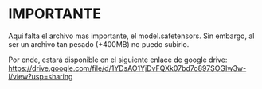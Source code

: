 # IMPORTANTE

Aqui falta el archivo mas importante, el model.safetensors. Sin embargo, al ser un archivo tan pesado (+400MB) no puedo subirlo.

Por ende, estará disponible en el siguiente enlace de google drive: https://drive.google.com/file/d/1YDsAO1YjDvFQXk07bd7o897SOGIw3w-I/view?usp=sharing 